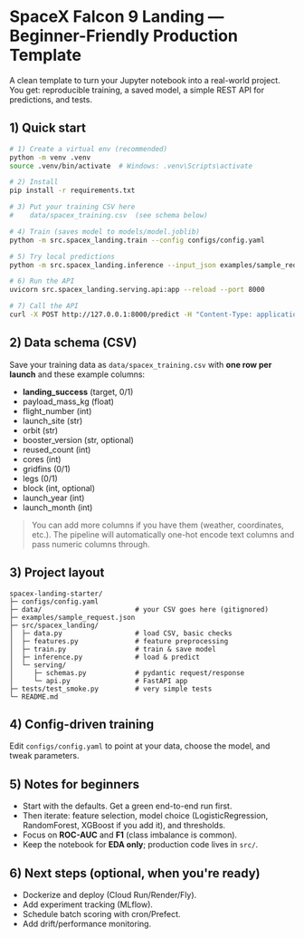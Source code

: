 
# SpaceX Falcon 9 Landing — Beginner-Friendly Production Template

A clean template to turn your Jupyter notebook into a real-world project.  
You get: reproducible training, a saved model, a simple REST API for predictions, and tests.

## 1) Quick start

```bash
# 1) Create a virtual env (recommended)
python -m venv .venv
source .venv/bin/activate  # Windows: .venv\Scripts\activate

# 2) Install
pip install -r requirements.txt

# 3) Put your training CSV here
#    data/spacex_training.csv  (see schema below)

# 4) Train (saves model to models/model.joblib)
python -m src.spacex_landing.train --config configs/config.yaml

# 5) Try local predictions
python -m src.spacex_landing.inference --input_json examples/sample_request.json

# 6) Run the API
uvicorn src.spacex_landing.serving.api:app --reload --port 8000

# 7) Call the API
curl -X POST http://127.0.0.1:8000/predict -H "Content-Type: application/json"   -d @examples/sample_request.json
```

## 2) Data schema (CSV)

Save your training data as `data/spacex_training.csv` with **one row per launch** and these example columns:

- **landing_success** (target, 0/1)
- payload_mass_kg (float)
- flight_number (int)
- launch_site (str)
- orbit (str)
- booster_version (str, optional)
- reused_count (int)
- cores (int)
- gridfins (0/1)
- legs (0/1)
- block (int, optional)
- launch_year (int)
- launch_month (int)

> You can add more columns if you have them (weather, coordinates, etc.). The pipeline will automatically one-hot encode text columns and pass numeric columns through.

## 3) Project layout

```
spacex-landing-starter/
├─ configs/config.yaml
├─ data/                       # your CSV goes here (gitignored)
├─ examples/sample_request.json
├─ src/spacex_landing/
│  ├─ data.py                  # load CSV, basic checks
│  ├─ features.py              # feature preprocessing
│  ├─ train.py                 # train & save model
│  ├─ inference.py             # load & predict
│  └─ serving/
│     ├─ schemas.py            # pydantic request/response
│     └─ api.py                # FastAPI app
├─ tests/test_smoke.py         # very simple tests
└─ README.md
```

## 4) Config-driven training

Edit `configs/config.yaml` to point at your data, choose the model, and tweak parameters.

## 5) Notes for beginners

- Start with the defaults. Get a green end-to-end run first.
- Then iterate: feature selection, model choice (LogisticRegression, RandomForest, XGBoost if you add it), and thresholds.
- Focus on **ROC-AUC** and **F1** (class imbalance is common).
- Keep the notebook for **EDA only**; production code lives in `src/`.

## 6) Next steps (optional, when you're ready)

- Dockerize and deploy (Cloud Run/Render/Fly).
- Add experiment tracking (MLflow).
- Schedule batch scoring with cron/Prefect.
- Add drift/performance monitoring.
